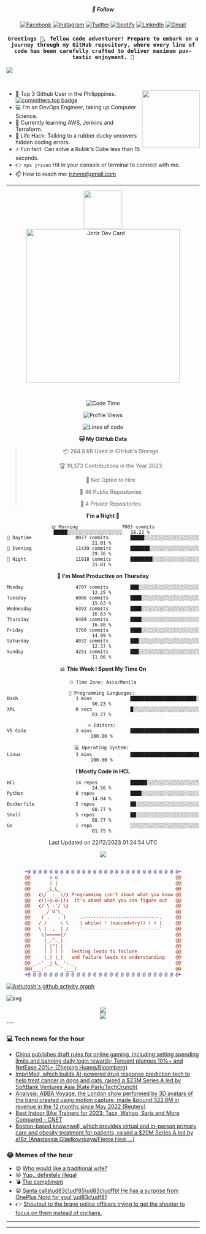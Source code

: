 <h5 align="center">💬 Follow</h5>
<div align="center">

[![Facebook](https://img.shields.io/badge/Facebook-%231877F2.svg?style=for-the-badge&logo=Facebook&logoColor=white)](https://www.facebook.com/Horisyo/)
[![Instagram](https://img.shields.io/badge/Instagram-%23E4405F.svg?style=for-the-badge&logo=Instagram&logoColor=white)](https://www.instagram.com/jrzvnn_/)
[![Twitter](https://img.shields.io/badge/Twitter-%231DA1F2.svg?style=for-the-badge&logo=Twitter&logoColor=white)](https://twitter.com/jrz_studies)
[![Spotify](https://img.shields.io/badge/Spotify-%231ED760.svg?style=for-the-badge&logo=Spotify&logoColor=white)](https://open.spotify.com/user/217td4qrc6mzqjodfalmzjpdi?si=b93099b9078c4ccb)
[![LinkedIn](https://img.shields.io/badge/LinkedIn-%230077B5.svg?style=for-the-badge&logo=LinkedIn&logoColor=white)](https://www.linkedin.com/in/jrz-vnn/)
[![Gmail](https://img.shields.io/badge/Gmail-D14836?style=for-the-badge&logo=gmail&logoColor=white)](mailto:jrzvnn@gmail.com)

</div>
<h4 align="center"><samp>Greetings 👋, fellow code adventurer! Prepare to embark on a journey through my GitHub repository, where every line of code has been carefully crafted to deliver maximum pun-tastic enjoyment. 🚀 </samp></h4>

<!--horizontal divider(gradiant)-->
<img src="https://user-images.githubusercontent.com/73097560/115834477-dbab4500-a447-11eb-908a-139a6edaec5c.gif">

&nbsp; 

<img align='right' src='https://github.com/Rishit-dagli/Rishit-dagli/blob/master/images/octocat-anime.gif' width='150"'>

- 🚀 Top 3 Github User in the Philipppines. [![committers.top badge](https://user-badge.committers.top/philippines/jrzvnn.svg)](https://user-badge.committers.top/philippines/USERNAME)
- 💻 I’m an DevOps Engineer, taking up Computer Science.
- 🤖 Currently learning AWS, Jenkins and Terraform.
- 🎯 Life Hack: Talking to a rubber ducky uncovers hidden coding errors.
- ⚡ Fun fact: Can solve a Rubik's Cube less than 15 seconds.
- 👉 `npx jrzvnn` Hit in your console or terminal to connect with me.
- 📫 How to reach me: jrzvnn@gmail.com

---

<!--🖼️OCTOCAT-->
<p align="center">

<img src="https://media.giphy.com/media/IP7sarl7C5lSFCw9rG/giphy.gif"  width="100px" height="100px">
<br />
<a href="https://app.daily.dev/jorizvillanueva"><img src="https://github.com/jrzvnn/jrzvnn/blob/main/devcard.svg" width="400" alt="Joriz Dev Card"/></a>
</p>

<br />
<div align="center">

<!--START_SECTION:waka-->
![Code Time](http://img.shields.io/badge/Code%20Time-230%20hrs%2033%20mins-blue)

![Profile Views](http://img.shields.io/badge/Profile%20Views-39-blue)

![Lines of code](https://img.shields.io/badge/From%20Hello%20World%20I%27ve%20Written-1.6%20million%20lines%20of%20code-blue)

**🐱 My GitHub Data** 

> 📦 264.9 kB Used in GitHub's Storage 
 > 
> 🏆 19,373 Contributions in the Year 2023
 > 
> 🚫 Not Opted to Hire
 > 
> 📜 46 Public Repositories 
 > 
> 🔑 4 Private Repositories 
 > 
**I'm a Night 🦉** 

```text
🌞 Morning                7003 commits        █████░░░░░░░░░░░░░░░░░░░░   18.22 % 
🌆 Daytime                8077 commits        █████░░░░░░░░░░░░░░░░░░░░   21.01 % 
🌃 Evening                11439 commits       ███████░░░░░░░░░░░░░░░░░░   29.76 % 
🌙 Night                  11918 commits       ████████░░░░░░░░░░░░░░░░░   31.01 % 
```
📅 **I'm Most Productive on Thursday** 

```text
Monday                   4707 commits        ███░░░░░░░░░░░░░░░░░░░░░░   12.25 % 
Tuesday                  6006 commits        ████░░░░░░░░░░░░░░░░░░░░░   15.63 % 
Wednesday                6392 commits        ████░░░░░░░░░░░░░░░░░░░░░   16.63 % 
Thursday                 6489 commits        ████░░░░░░░░░░░░░░░░░░░░░   16.88 % 
Friday                   5760 commits        ████░░░░░░░░░░░░░░░░░░░░░   14.99 % 
Saturday                 4832 commits        ███░░░░░░░░░░░░░░░░░░░░░░   12.57 % 
Sunday                   4251 commits        ███░░░░░░░░░░░░░░░░░░░░░░   11.06 % 
```


📊 **This Week I Spent My Time On** 

```text
🕑︎ Time Zone: Asia/Manila

💬 Programming Languages: 
Bash                     3 mins              ████████████████████████░   96.23 % 
XML                      0 secs              █░░░░░░░░░░░░░░░░░░░░░░░░   03.77 % 

🔥 Editors: 
VS Code                  3 mins              █████████████████████████   100.00 % 

💻 Operating System: 
Linux                    3 mins              █████████████████████████   100.00 % 
```

**I Mostly Code in HCL** 

```text
HCL                      14 repos            ██████░░░░░░░░░░░░░░░░░░░   24.56 % 
Python                   8 repos             ████░░░░░░░░░░░░░░░░░░░░░   14.04 % 
Dockerfile               5 repos             ██░░░░░░░░░░░░░░░░░░░░░░░   08.77 % 
Shell                    5 repos             ██░░░░░░░░░░░░░░░░░░░░░░░   08.77 % 
Go                       1 repo              ░░░░░░░░░░░░░░░░░░░░░░░░░   01.75 % 
```




 Last Updated on 22/12/2023 01:24:54 UTC
<!--END_SECTION:waka-->

<img src="https://wakatime.com/share/@jrzvnn/70a4618c-7cd9-4016-b7b9-eabe75c837ee.svg">

<br />
<br />

```diff
+@ @ @ @ @ @ @ @ @ @ @ @ @ @ @ @ @ @ @ @ @ @ @ @ @ @ @ @+
@@       o o                                           @@
@@       | |                                           @@
@@      _L_L_                                          @@
@@   ❮\/__-__\/❯ Programming isn't about what you know @@
@@   ❮(|~o.o~|)❯  It's about what you can figure out   @@
@@   ❮/ \`-'/ \❯                                       @@
@@     _/`U'\_                                         @@
@@    ( .   . )     .----------------------------.     @@
@@   / /     \ \    | while( ! (succed=try() ) ) |     @@
@@   \ |  ,  | /    '----------------------------'     @@
@@    \|=====|/                                        @@
@@     |_.^._|                                         @@
@@     | |"| |                                         @@
@@     ( ) ( )   Testing leads to failure              @@
@@     |_| |_|   and failure leads to understanding    @@
@@ _.-' _j L_ '-._                                     @@
@@(___.'     '.___)                                    @@
+@ @ @ @ @ @ @ @ @ @ @ @ @ @ @ @ @ @ @ @ @ @ @ @ @ @ @ @+

```

</div>




[![Ashutosh's github activity graph](https://github-readme-activity-graph.vercel.app/graph?username=jrzvnn&theme=github-compact)](https://github.com/ashutosh00710/github-readme-activity-graph)


![svg](profile-3d-contrib/profile-night-green.svg)

<div align="center">
<img src="https://github.com/jrzvnn/jrzvnn/blob/output/github-snake-dark.svg">
</div>

<div align=center>
<img align=center src=https://metrics.lecoq.io/jrzvnn?template=classic&isocalendar=1&languages=1&achievements=1&base=header%2C%20activity%2C%20community%2C%20repositories%2C%20metadata&base.indepth=false&base.hireable=false&base.skip=false&isocalendar=false&isocalendar.duration=full-year&languages=false&languages.limit=8&languages.threshold=0%25&languages.other=false&languages.colors=github&languages.sections=most-used&languages.indepth=false&languages.analysis.timeout=15&languages.analysis.timeout.repositories=7.5&languages.categories=markup%2C%20programming&languages.recent.categories=markup%2C%20programming&languages.recent.load=300&languages.recent.days=14&achievements=false&achievements.threshold=C&achievements.secrets=true&achievements.display=detailed&achievements.limit=0&config.timezone=Asia%2FManila)
</div>
<div align="left">
---

### 💻 Tech news for the hour

<!-- TECH:START -->
 - [China publishes draft rules for online gaming, including setting spending limits and banning daily login rewards; Tencent plunges 10%+ and NetEase 20%+ &lpar;Zheping Huang/Bloomberg&rpar;](http://www.techmeme.com/231222/p1#a231222p1)
 - [ImpriMed, which builds AI-powered drug response prediction tech to help treat cancer in dogs and cats, raised a $23M Series A led by SoftBank Ventures Asia &lpar;Kate Park/TechCrunch&rpar;](http://www.techmeme.com/231221/p27#a231221p27)
 - [Analysis: ABBA Voyage, the London show performed by 3D avatars of the band created using motion capture, made &amp;pound;322.6M in revenue in the 12 months since May 2022 &lpar;Reuters&rpar;](http://www.techmeme.com/231221/p26#a231221p26)
 - [Best Indoor Bike Trainers for 2023: Tacx, Wahoo, Saris and More Compared     - CNET](https://www.cnet.com/health/fitness/best-indoor-bike-trainer/#ftag=CAD590a51e)
 - [Boston-based knownwell, which provides virtual and in-person primary care and obesity treatment for patients, raised a $20M Series A led by a16z &lpar;Anastassia Gliadkovskaya/Fierce Heal ...&rpar;](http://www.techmeme.com/231221/p25#a231221p25)<!-- TECH:END -->

### 😂 Memes of the hour

<!-- MEMES:START -->
 - 😝 [Who would like a traditional wife?](http://9gag.com/gag/aBdBMW1)
 - 😝 [Yup.. definitely illegal](http://9gag.com/gag/aBdBMmD)
 - 💣 [The compliment](http://9gag.com/gag/anzPwBB)
 - 😝 [Santa calls\ud83c\udf85\ud83c\udffb! He has a surprise from OnePlus Nord for you! \ud83c\udf81](http://9gag.com/gag/aOxLO6E)
 - 👉 [Shoutout to the brave police officers trying to get the shooter to focus on them instead of civilians.](http://9gag.com/gag/ap9Zw6M)<!-- MEMES:END -->

---

---
